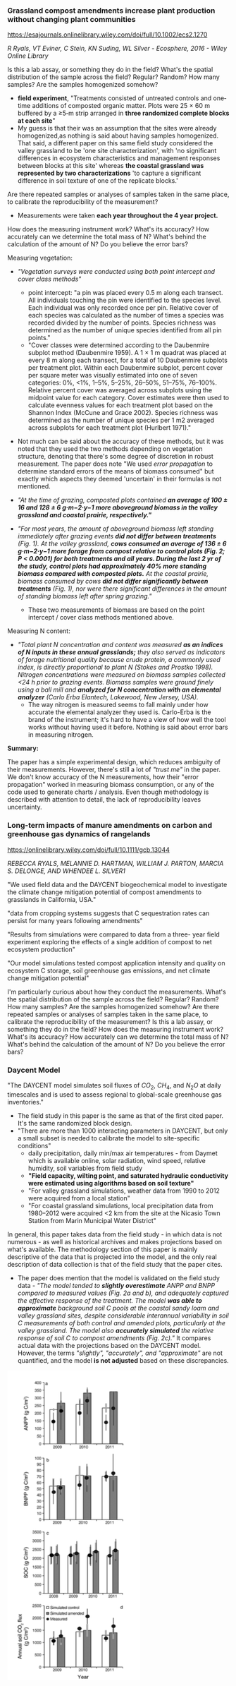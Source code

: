 
### **Grassland compost amendments increase plant production without changing plant communities**

https://esajournals.onlinelibrary.wiley.com/doi/full/10.1002/ecs2.1270

_R Ryals, VT Eviner, C Stein, KN Suding, WL Silver - Ecosphere, 2016 - Wiley Online Library_

Is this a lab assay, or something they do in the field? What's the spatial distribution of the sample across the field? Regular? Random? How many samples? Are the samples homogenized somehow?
- __field experiment__, "Treatments consisted of untreated controls and one‐time additions of composted organic matter. Plots were 25 × 60 m buffered by a ≥5‐m strip arranged in __three randomized complete blocks at each site__"
- My guess is that their was an assumption that the sites were already homogenized,as nothing is said about having samples homogenized. That said, a different paper on this same field study considered the valley grassland to be 'one site characterization', with 'no significant differences in ecosystem characteristics and management responses between blocks at this site' whereas __the coastal grassland was represented by two characterizations__ 'to capture a significant difference in soil texture of one of the replicate blocks.' 



Are there repeated samples or analyses of samples taken in the same place, to calibrate the reproducibility of the measurement? 

- Measurements were taken __each year throughout the 4 year project.__

How does the measuring instrument work? What's its accuracy? How accurately can we determine the total mass of N? What's behind the calculation of the amount of N? Do you believe the error bars?

Measuring vegetation:

- _"Vegetation surveys were conducted using both point intercept and cover class methods"_
  - point intercept: "a pin was placed every 0.5 m along each transect. All individuals touching the pin were identified to the species level. Each individual was only recorded once per pin. Relative cover of each species was calculated as the number of times a species was recorded divided by the number of points. Species richness was determined as the number of unique species identified from all pin points."
  - "Cover classes were determined according to the Daubenmire subplot method (Daubenmire 1959). A 1 × 1 m quadrat was placed at every 8 m along each transect, for a total of 10 Daubenmire subplots per treatment plot. Within each Daubenmire subplot, percent cover per square meter was visually estimated into one of seven categories: 0%, <1%, 1–5%, 5–25%, 26–50%, 51–75%, 76–100%. Relative percent cover was averaged across subplots using the midpoint value for each category. Cover estimates were then used to calculate evenness values for each treatment plot based on the Shannon Index (McCune and Grace 2002). Species richness was determined as the number of unique species per 1 m2 averaged across subplots for each treatment plot (Hurlbert 1971)."
  
  
  
- Not much can be said about the accuracy of these methods, but it was noted that they used the two methods depending on vegetation structure, denoting that there's some degree of discretion in robust measurement. The paper does note "We used *error propagation* to determine standard errors of the means of biomass consumed" but exactly which aspects they deemed 'uncertain' in their formulas is not mentioned. 


- _"At the time of grazing, composted plots contained **an average of 100 ± 16 and 128 ± 6 g·m−2·y−1 more aboveground biomass in the valley grassland and coastal prairie, respectively."**_

- _"For most years, the amount of aboveground biomass left standing immediately after grazing events **did not differ between treatments** (Fig. 1). At the valley grassland, **cows consumed an average of 136 ± 6 g·m−2·y−1 more forage from compost relative to control plots (Fig. 2; P < 0.0001) for both treatments and all years. During the last 2 yr of the study, control plots had approximately 40% more standing biomass compared with composted plots.** At the coastal prairie, biomass consumed by cows **did not differ significantly between treatments** (Fig. 1), nor were there significant differences in the amount of standing biomass left after spring grazing."_
  - These two measurements of biomass are based on the point intercept / cover class methods mentioned above.


Measuring N content:
- _"Total plant N concentration and content was measured __as an indices of N inputs in these annual grasslands;__ they also served as indicators of forage nutritional quality because crude protein, a commonly used index, is directly proportional to plant N (Stokes and Prostko 1998). _Nitrogen concentrations were measured on biomass samples collected <24 h prior to grazing events._ Biomass samples were ground finely using a ball mill and **analyzed for N concentration with an elemental analyzer** (Carlo Erba Elantech, Lakewood, New Jersey, USA)._
  - The way nitrogen is measured seems to fall mainly under how accurate the elemental analyzer they used is. Carlo-Erba is the brand of the instrument; it's hard to have a view of how well the tool works without having used it before. Nothing is said about error bars in measuring nitrogen.


**Summary:**

The paper has a simple experimental design, which reduces ambiguity of their measurements. However, there's still a lot of _"trust me"_ in the paper. We don't know accuracy of the N measurements, how their "error propagation" worked in measuring biomass consumption, or any of the code used to generate charts / analysis. Even though methodology is described with attention to detail, the lack of reproducibility leaves uncertainty. 

### __Long-term impacts of manure amendments on carbon and greenhouse gas dynamics of rangelands__

https://onlinelibrary.wiley.com/doi/full/10.1111/gcb.13044

_REBECCA RYALS, MELANNIE D. HARTMAN, WILLIAM J. PARTON, MARCIA S. DELONGE, AND WHENDEE L. SILVER1_

"We used field data and the DAYCENT biogeochemical model to investigate the climate change mitigation potential of compost amendments to grasslands in California, USA."

"data from cropping systems suggests that C sequestration rates can persist for many years following amendments"

"Results from simulations were compared to data from a three- year field experiment exploring the effects of a single addition of compost to net ecosystem production"

"Our model simulations tested compost application intensity and quality on ecosystem C storage, soil greenhouse gas emissions, and net climate change mitigation potential"

 I'm particularly curious about how they conduct the measurements. What's the spatial distribution of the sample across the field? Regular? Random? How many samples? Are the samples homogenized somehow? Are there repeated samples or analyses of samples taken in the same place, to calibrate the reproducibility of the measurement? Is this a lab assay, or something they do in the field? How does the measuring instrument work? What's its accuracy? How accurately can we determine the total mass of N? What's behind the calculation of the amount of N? Do you believe the error bars?

### Daycent Model

"The DAYCENT model simulates soil fluxes of $CO_2$, $CH_4$, and $N_2O$ at daily timescales and is used to assess regional to global-scale greenhouse gas inventories."

- The field study in this paper is the same as that of the first cited paper. It's the same randomized block design.
- "There are more than 1000 interacting parameters in DAYCENT, but only a small subset is needed to calibrate the model to site-specific conditions"
  - daily precipitation, daily min/max air temperatures - from Daymet which is available online, solar radiation, wind speed, relative humidity, soil variables from field study
  - **"Field capacity, wilting point, and saturated hydraulic conductivity were estimated using algorithms based on soil texture"**
  - "For valley grassland simulations, weather data from 1990 to 2012 were acquired from a local station"
  - "For coastal grassland simulations, local precipitation data from 1980–2012 were acquired <2 km from the site at the Nicasio Town Station from Marin Municipal Water District"
  

In general, this paper takes data from the field study - in which data is not numerous - as well as historical archives and makes projections based on what's available. The methodology section of this paper is mainly descriptive of the data that is projected into the model, and the only real description of data collection is that of the field study that the paper cites.

- The paper does mention that the model is validated on the field study data - _"The model tended to **slightly overestimate** ANPP and BNPP compared to measured values (Fig. 2a and b), and adequately captured the effective response of the treatment. The model **was able to approximate** background soil C pools at the coastal sandy loam and valley grassland sites, despite considerable interannual variability in soil C measurements of both control and amended plots, particularly at the valley grassland. The model also **accurately simulated** the relative response of soil C to compost amendments (Fig. 2c)."_ It compares actual data with the projections based on the DAYCENT model. However, the terms *"slightly", "accurately", and "approximate"* are not quantified, and the model __is not adjusted__ based on these discrepancies.

<img src="fig2_daycent.jpg">
